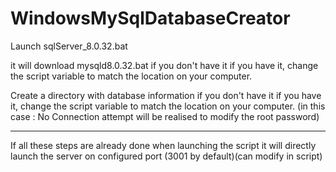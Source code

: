 # WindowsMySqlDatabaseCreator
Launch sqlServer_8.0.32.bat

it will download mysqld8.0.32.bat if you don't have it
if you have it, change the script variable to match the location on your computer.

Create a directory with database information if you don't have it
if you have it, change the script variable to match the location on your computer.
(in this case : No Connection attempt will be realised to modify the root password)

----

If all these steps are already done when launching the script it will directly launch the server on configured port (3001 by default)(can modify in script)



